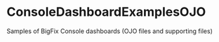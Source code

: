# ConsoleDashboardExamplesOJO
Samples of BigFix Console dashboards (OJO files and supporting files)
